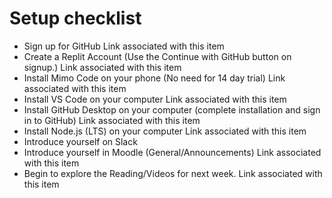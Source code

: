 # Setup checklist

* Sign up for GitHub Link associated with this item
* Create a Replit Account (Use the Continue with GitHub button on signup.) Link associated with this item
* Install Mimo Code on your phone (No need for 14 day trial) Link associated with this item
* Install VS Code on your computer Link associated with this item
* Install GitHub Desktop on your computer (complete installation and sign in to GitHub) Link associated with this item
* Install Node.js (LTS) on your computer Link associated with this item
* Introduce yourself on Slack
* Introduce yourself in Moodle (General/Announcements) Link associated with this item
* Begin to explore the Reading/Videos for next week. Link associated with this item